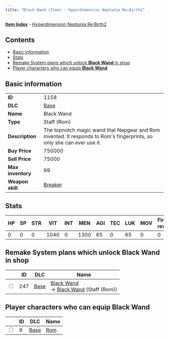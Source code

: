 ```yaml
---
title: "Black Wand (Item) - Hyperdimension Neptunia Re;Birth2"
---
```


[**Item Index**](/neptunia/rb2/item/index.html) - [Hyperdimension Neptunia Re;Birth2](/neptunia/rb2)

## Contents

- [Basic information](#basic-information)
- [Stats](#stats)
- [Remake System plans which unlock **Black Wand** in shop](#remake-system-plans-which-unlock-black-wand-in-shop)
- [Player characters who can equip **Black Wand**](#player-characters-who-can-equip-black-wand)

## Basic information

|   |   |
| -- | -- |
| **ID** | 1158 |
| **DLC** | [Base](/neptunia/rb2/dlc/0-base.html) |
| **Name** | Black Wand |
| **Type** | Staff (Rom) |
| **Description** | The topnotch magic wand that Nepgear and Rom invented. It responds to Rom's fingerprints, so only she can ever use it. |
| **Buy Price** | 750000 |
| **Sell Price** | 75000 |
| **Max inventory** | 99 |
| **Weapon skill** | [Breaker](/neptunia/rb2/skill/0-403-breaker.html) |

## Stats

| HP | SP | STR | VIT | INT | MEN | AGI | TEC | LUK | MOV | Fire res. | Ice res. | Wind res. | Lightning res. |
| -- | -- | --- | --- | --- | --- | --- | --- | --- | --- | --------- | -------- | --------- | -------------- |
| 0 | 0 | 0 | 1040 | 0 | 1300 | 65 | 0 | 65 | 0 | 0 | 0 | 0 | 0 |

## Remake System plans which unlock **Black Wand** in shop

|    | ID | DLC | Name |
| -- | -- | --- | ---- |
| <input type="checkbox" id="rb2-remake-0-247" class="trackbox" /> | 247 | [Base](/neptunia/rb2/dlc/0-base.html) | [Black Wand](/neptunia/rb2/remake/0-247-black-wand.html)<br />→ [Black Wand](/neptunia/rb2/item/0-1158-black-wand.html) (Staff (Rom)) |

## Player characters who can equip **Black Wand**

|    | ID | DLC | Name |
| -- | -- | --- | ---- |
| <input type="checkbox" id="rb2-player-0-9" class="trackbox" /> | 9 | [Base](/neptunia/rb2/dlc/0-base.html) | [Rom](/neptunia/rb2/player/0-9-rom.html) |